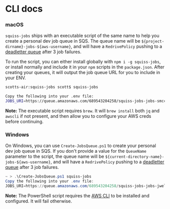 # CLI docs

### macOS

`squiss-jobs` ships with an executable script of the same name to help you create a personal dev job queue in SQS.  The queue name will be `${project-dirname}-jobs-${aws-username}`, and will have a `RedrivePolicy` pushing to a [deadletter queue](http://docs.aws.amazon.com/AWSSimpleQueueService/latest/SQSDeveloperGuide/SQSDeadLetterQueue.html) after 3 job failures.

To run the script, you can either install globally with `npm i -g squiss-jobs`, or install normally and include it in your `npm` scripts in the `package.json`.  After creating your queues, it will output the job queue URL for you to include in your ENV.

```sh
scotts-air:squiss-jobs scott$ squiss-jobs

Copy the following into your .env file:
JOBS_URI=https://queue.amazonaws.com/689543204258/squiss-jobs-jobs-smccormack
```

**Note:** The executable script requires `brew`.  It will `brew install` both `jq` and `awscli` if not present, and then allow you to configure your AWS creds before continuing.

### Windows

On Windows, you can use `Create-JobsQueue.ps1` to create your personal dev job queue in SQS. If you don't provide a value for the `QueueName` parameter to the script, the queue name will be `${current-directory-name}-jobs-${aws-username}`, and will have a `RedrivePolicy` pushing to a [deadletter queue](http://docs.aws.amazon.com/AWSSimpleQueueService/latest/SQSDeveloperGuide/SQSDeadLetterQueue.html) after 3 job failures.

```PowerShell
~ > .\Create-JobsQueue.ps1 squiss-jobs
Copy the following into your .env file:
JOBS_URI=https://queue.amazonaws.com/689543204258/squiss-jobs-jobs-jwelle
```

**Note:** The PowerShell script requires the [AWS CLI](https://aws.amazon.com/cli/) to be installed and configured. It will fail otherwise.
